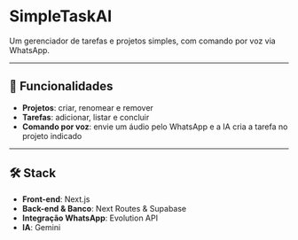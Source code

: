 # SimpleTaskAI

Um gerenciador de tarefas e projetos simples, com comando por voz via WhatsApp.

---

## 🚀 Funcionalidades

- **Projetos**: criar, renomear e remover  
- **Tarefas**: adicionar, listar e concluir  
- **Comando por voz**: envie um áudio pelo WhatsApp e a IA cria a tarefa no projeto indicado

---

## 🛠 Stack

- **Front-end**: Next.js  
- **Back-end & Banco**: Next Routes & Supabase  
- **Integração WhatsApp**: Evolution API   
- **IA**: Gemini
